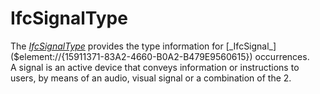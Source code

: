 IfcSignalType
=============
The [_IfcSignalType_]($element://{ABB9523D-45C0-45dd-9E66-2BD5B046E9FE})
provides the type information for
[_IfcSignal_]($element://{15911371-83A2-4660-B0A2-B479E9560615}) occurrences.  
A signal is an active device that conveys information or instructions to
users, by means of an audio, visual signal or a combination of the 2.  


